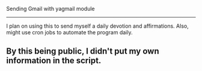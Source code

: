 Sending Gmail with yagmail module 

---
I plan on using this to send myself a daily devotion and affirmations.
Also, might use cron jobs to automate the program daily.

By this being public, I didn't put my own information in the script.
--
